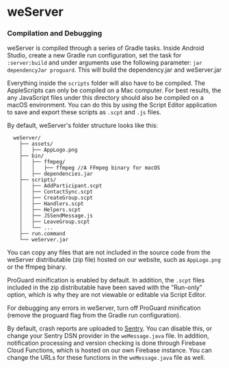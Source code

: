 # weServer

### Compilation and Debugging

weServer is compiled through a series of Gradle tasks. Inside Android Studio, create a new Gradle run configuration, set the task for ``:server:build`` and under arguments use the following parameter: ``jar dependencyJar proguard``. This will build the dependency.jar and weServer.jar

Everything inside the ``scripts`` folder will also have to be compiled. The AppleScripts can only be compiled on a Mac computer. For best results, the any JavaScript files under this directory should also be compiled on a macOS environment. You can do this by using the Script Editor application to save and export these scripts as ``.scpt`` and ``.js`` files.

By default, weServer's folder structure looks like this:

```
  weServer/
    ├── assets/
    │   ├── AppLogo.png
    ├── bin/
    │   ├── ffmpeg/
    │   │   ├── ffmpeg //A FFmpeg binary for macOS
    │   ├── dependencies.jar
    ├── scripts/
    │   ├── AddParticipant.scpt
    │   ├── ContactSync.scpt
    │   ├── CreateGroup.scpt
    │   ├── Handlers.scpt
    │   ├── Helpers.scpt
    │   ├── JSSendMessage.js
    │   ├── LeaveGroup.scpt
    │   └── ...
    ├── run.command
    └── weServer.jar
```

You can copy any files that are not included in the source code from the weServer distributable (zip file) hosted on our website, such as ``AppLogo.png`` or the ffmpeg binary.

ProGuard minification is enabled by default. In addition, the ``.scpt`` files included in the zip distributable have been saved with the "Run-only" option, which is why they are not viewable or editable via Script Editor.

For debugging any errors in weServer, turn off ProGuard minification (remove the proguard flag from the Gradle run configuration).

By default, crash reports are uploaded to [Sentry](https://sentry.io). You can disable this, or change your Sentry DSN provider in the ``weMessage.java`` file. In addition, notification processing and version checking is done through Firebase Cloud Functions, which is hosted on our own Firebase instance. You can change the URLs for these functions in the ``weMessage.java`` file as well.